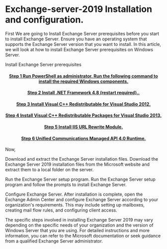 # Exchange-server-2019 Installation and configuration.

First We are going to Install Exchange Server prerequisites before you start to install Exchange Server. Ensure you have an operating system that supports the Exchange Server version that you want to install. In this article, we will look at how to install Exchange Server prerequisites on Windows Server.

Install Exchange Server prerequisites

<h4 align="center"> <a href="https://github.com/MrAAGO/Exchange-server-2019/blob/main/powerhell.ps1"> Step 1 Run PowerShell as administrator. Run the following command to install the required Windows components. </a> </h4>

<h4 align="center"> <a href="https://dotnet.microsoft.com/en-us/download/dotnet-framework">Step 2 Install .NET Framework 4.8 (restart required).. </a> </h4>

<h4 align="center"> <a href="https://www.microsoft.com/en-us/download/details.aspx?id=30679">Step 3 Install Visual C++ Redistributable for Visual Studio 2012.</a> </h4>

<h4 align="center"> <a href="https://support.microsoft.com/en-us/topic/update-for-visual-c-2013-redistributable-package-d8ccd6a5-4e26-c290-517b-8da6cfdf4f10">Step 4 Install Visual C++ Redistributable Packages for Visual Studio 2013.</a> </h4>

<h4 align="center"> <a href="https://www.iis.net/downloads/microsoft/url-rewrite">Step 5 Install IIS URL Rewrite Module. </a> </h4>

<h4 align="center"> <a href="https://www.microsoft.com/en-us/download/details.aspx?id=34992">Step 6 Unified Communications Managed API 4.0 Runtime. </a> </h4>

Now,

Download and extract the Exchange Server installation files. Download the Exchange Server 2019 installation files from the Microsoft website and extract them to a local folder on the server.

Run the Exchange Server setup program. Run the Exchange Server setup program and follow the prompts to install Exchange Server.

Configure Exchange Server. After installation is complete, open the Exchange Admin Center and configure Exchange Server according to your organization's requirements. This may include setting up mailboxes, creating mail flow rules, and configuring client access.

The specific steps involved in installing Exchange Server 2019 may vary depending on the specific needs of your organization and the version of Windows Server that you are using. For detailed instructions and more information, you can refer to the Microsoft documentation or seek guidance from a qualified Exchange Server administrator.
